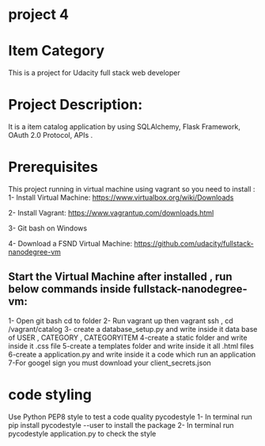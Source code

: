 project 4
=============

# Item Category
This is a project for Udacity full stack web developer

# Project Description:
It is a item catalog application by using SQLAlchemy, Flask Framework, OAuth 2.0 Protocol, APIs .

# Prerequisites
This project running in virtual machine using vagrant so you need to install :    
1- Install Virtual Machine: https://www.virtualbox.org/wiki/Downloads 

2- Install Vagrant: https://www.vagrantup.com/downloads.html   

3- Git bash on Windows

4- Download	a FSND Virtual Machine: https://github.com/udacity/fullstack-nanodegree-vm 



## Start the Virtual Machine after installed , run below commands inside fullstack-nanodegree-vm:
1- Open git bash cd to folder
2- Run vagrant up then vagrant ssh , cd /vagrant/catalog
3- create a database_setup.py and write inside it data base of USER , CATEGORY , CATEGORYITEM
4-create a static folder and write inside it .css file 
5-create a templates folder and write inside it all .html files
6-create a application.py and write inside it a code which run an application
7-For googel sign you must download your client_secrets.json 

# code styling
Use Python PEP8 style to test a code quality pycodestyle 
1- In terminal run pip install pycodestyle --user  to install the package
2- In terminal run pycodestyle application.py to check the style


